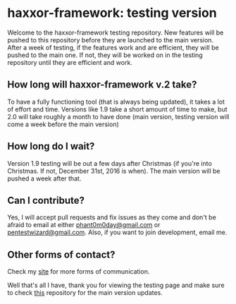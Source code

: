 # haxxor-framework: testing version
Welcome to the haxxor-framework testing repository. New features will be pushed to this repository before they are launched to the main version. After a week of testing, if the features work and are efficient, they will be pushed to the main one. If not, they will be worked on in the testing repository until they are efficient and work.

## How long will haxxor-framework v.2 take?
To have a fully functioning tool (that is always being updated), it takes a lot of effort and time. Versions like 1.9 take a short amount of time to make, but 2.0 will take roughly a month to have done (main version, testing version will come a week before the main version)

## How long do I wait?
Version 1.9 testing will be out a few days after Christmas (if you're into Christmas. If not, December 31st, 2016 is when). The main version will be pushed a week after that.

## Can I contribute?
Yes, I will accept pull requests and fix issues as they come and don't be afraid to email at either phant0m0day@gmail.com or pentestwizard@gmail.com. Also, if you want to join development, email me.

## Other forms of contact?
Check my [site](https://r3c0nx00.github.io/contact.html) for more forms of communication.

Well that's all I have, thank you for viewing the testing page and make sure to check [this](https://www.github.com/R3C0Nx00/haxxor-framework) repository for the main version updates.
